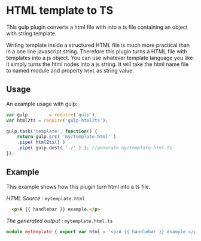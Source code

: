 HTML template to TS
====================

This gulp plugin converts a html file with into a ts file containing an object with string template.

Writing template inside a structured HTML file is much more practical than in a one line javascript string.
Therefore this plugin turns a HTML file with templates into a js object.
You can use whatever template language you like it simply turns the html nodes into a js string.
It will take the html name file to named module and property `html` as string value.

Usage
-----
An example usage with gulp:
```javascript
var gulp        = require('gulp');
var html2ts = require('gulp-html2ts');

gulp.task('template', function() {
	return gulp.src( 'my/template.html' )
	.pipe( html2ts() )
	.pipe( gulp.dest( './' ) ); //generate my/template.html.ts
});

```

Example
-------

This example shows how this plugin turn html into a ts file.

*HTML Source* : `mytemplate.html`
```html
  <p>A {{ handlebar }} example.</p>
```

*The generated output* : `mytemplate.html.ts`
```typescript
module mytemplate { export var html = '<p>A {{ handlebar }} example.</p>';}
```